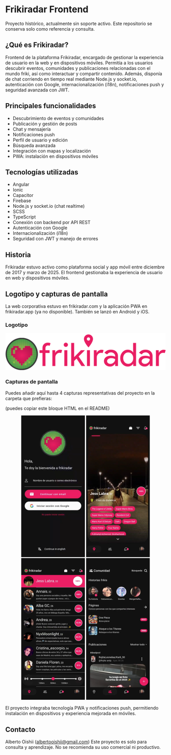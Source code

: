 # Frikiradar Frontend
Proyecto histórico, actualmente sin soporte activo. Este repositorio se conserva solo como referencia y consulta.

## ¿Qué es Frikiradar?
Frontend de la plataforma Frikiradar, encargado de gestionar la experiencia de usuario en la web y en dispositivos móviles. Permitía a los usuarios descubrir eventos, comunidades y publicaciones relacionadas con el mundo friki, así como interactuar y compartir contenido. Además, disponía de chat corriendo en tiempo real mediante Node.js y socket.io, autenticación con Google, internacionalización (i18n), notificaciones push y seguridad avanzada con JWT.

## Principales funcionalidades
- Descubrimiento de eventos y comunidades
- Publicación y gestión de posts
- Chat y mensajería
- Notificaciones push
- Perfil de usuario y edición
- Búsqueda avanzada
- Integración con mapas y localización
- PWA: instalación en dispositivos móviles

## Tecnologías utilizadas
 - Angular
 - Ionic
 - Capacitor
 - Firebase
 - Node.js y socket.io (chat realtime)
 - SCSS
 - TypeScript
 - Conexión con backend por API REST
 - Autenticación con Google
 - Internacionalización (i18n)
 - Seguridad con JWT y manejo de errores

## Historia
Frikiradar estuvo activo como plataforma social y app móvil entre diciembre de 2017 y marzo de 2025. El frontend gestionaba la experiencia de usuario en web y dispositivos móviles.

## Logotipo y capturas de pantalla
La web corporativa estuvo en frikiradar.com y la aplicación PWA en frikiradar.app (ya no disponible). También se lanzó en Android y iOS.

### Logotipo

![Logotipo](src/assets/img/logo/logo-horizontal.png)

### Capturas de pantalla
Puedes añadir aquí hasta 4 capturas representativas del proyecto en la carpeta que prefieras:

(puedes copiar este bloque HTML en el README)

<p align="center"> <a href="src/assets/screenshots/captura1.png" target="_blank"><img src="src/assets/screenshots/captura1.png" width="200"/></a> <a href="src/assets/screenshots/captura2.png" target="_blank"><img src="src/assets/screenshots/captura2.png" width="200"/></a> <a href="src/assets/screenshots/captura3.png" target="_blank"><img src="src/assets/screenshots/captura3.png" width="200"/></a> <a href="src/assets/screenshots/captura4.png" target="_blank"><img src="src/assets/screenshots/captura4.png" width="200"/></a> </p>

El proyecto integraba tecnología PWA y notificaciones push, permitiendo instalación en dispositivos y experiencia mejorada en móviles.

## Contacto
Alberto Oishii (albertooishii@gmail.com)
Este proyecto es solo para consulta y aprendizaje. No se recomienda su uso comercial ni productivo.
